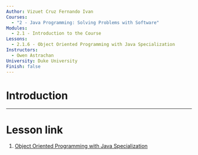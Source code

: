 ```yaml
---
Author: Vizuet Cruz Fernando Ivan
Courses:
  - "2 - Java Programming: Solving Problems with Software"
Modules:
  - 2.1 - Introduction to the Course
Lessons:
  - 2.1.6 - Object Oriented Programming with Java Specialization
Instructors:
  - Owen Astrachan
University: Duke University
Finish: false
---
```

# Introduction



---
# Lesson link

1. [Object Oriented Programming with Java Specialization](https://www.coursera.org/learn/java-programming/lecture/YxFip/object-oriented-programming-with-java-specialization)